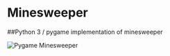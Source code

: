 # Minesweeper
##Python 3 / pygame implementation of minesweeper



![Pygame Minesweeper](https://miro.medium.com/max/179/0*vTkTva5vV4qNAWoF.png)
